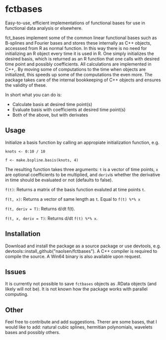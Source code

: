 # fctbases
Easy-to-use, efficient implementations of functional bases for use in functional data analysis or elsewhere.

fct_bases implement some of the common linear functional bases such as B-splines and Fourier bases and stores these internally as C++ objects, accesssed from R as normal function. In this way there is no need for initializing an R object every time it is used in R. One simply initializes the desired basis, which is returned as an R function that one calls with desired time point and possibly coefficients. All calculations are implemented in C++,. By  moving some of computations to the time when objects are initialized, this speeds up some of the computations the even more.
The package takes care of the internal bookkeeping of C++ objects and ensures the validity of these. 

In short what you can do is:

* Calculate basis at desired time point(s)
* Evaluate basis with coefficients at desired time point(s)
* Both of the above, but with derivates

## Usage
Initialize a basis function by calling an appropiate initialization function, e.g.

`knots <- 0:10 / 10`

`f <- make.bspline.basis(knots, 4)`


The resulting function takes three arguments: `t` is a vector of time points, `x` are optional coefficients to be multiplied, and `deriv`is whether the derivative in time should be evaluated or not (defaults to false). 

`f(t)`: Returns a matrix of the basis function evaluted at time points `t`.

`f(t, x)`: Returns a vector of same length as `t`. Equal to `f(t) %*% x`

`f(t, deriv = T)`: Returns d/dt f(t).

`f(t, x, deriv = T)`: Returns d/dt `f(t) %*% x`.

## Installation
Download and install the package as a source package or use devtools, e.g. devtools::install_github("naolsen/fctbases"). A C++ compiler is required to compile the source. A Win64 binary is also available upon request.  


## Issues
It is currently not possible to save `fctbases` objects as .RData objects (and likely will not be). It is not known how the package works with parallel computing.  

## Other
Feel free to contribute and add suggestions. Therer are some bases, that I would like to add: natural cubic splines, hermitian polynomials, wavelets bases and possibly others.

